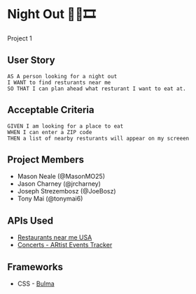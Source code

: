 #  Night Out 🍝🍹🎞️

Project 1

## User Story

```
AS A person looking for a night out
I WANT to find resturants near me
SO THAT I can plan ahead what resturant I want to eat at.
```

## Acceptable Criteria

```
GIVEN I am looking for a place to eat
WHEN I can enter a ZIP code
THEN a list of nearby resturants will appear on my screeen

```


## Project Members 
* Mason Neale (@MasonMO25)
* Jason Charney (@jrcharney)
* Joseph Strezembosz (@JoeBosz)
* Tony Mai (@tonymai6)


## APIs Used
* [Restaurants near me USA](https://rapidapi.com/makingdatameaningful/api/restaurants-near-me-usa/)
* [Concerts - ARtist Events Tracker](https://rapidapi.com/s.mahmoud97/api/concerts-artists-events-tracker/)


## Frameworks

* CSS - [Bulma](https://bulma.io/)
